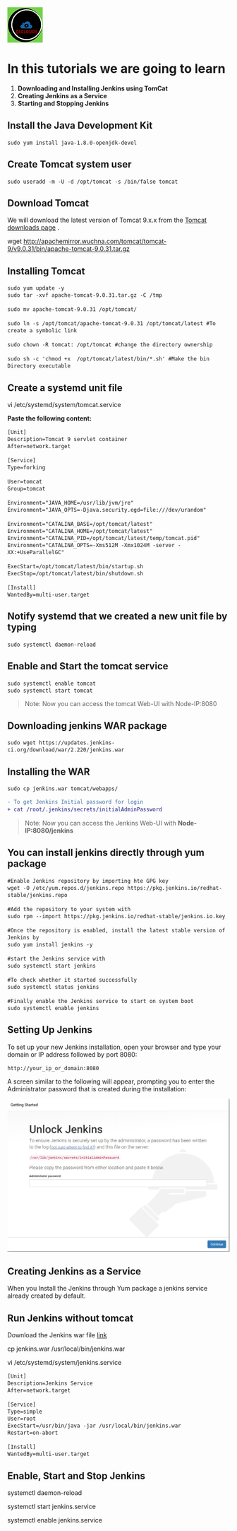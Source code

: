 
<img src="../images/c4logo.png">

# In this tutorials we are going to learn
 1. **Downloading and Installing Jenkins using TomCat**
 2. **Creating Jenkins as a Service**
 3. **Starting and Stopping Jenkins**



## Install the Java Development Kit
```code
sudo yum install java-1.8.0-openjdk-devel
``` 

## Create Tomcat system user

```
sudo useradd -m -U -d /opt/tomcat -s /bin/false tomcat
```

## Download Tomcat 
We will download the latest version of Tomcat 9.x.x from the [Tomcat downloads page](https://tomcat.apache.org/download-90.cgi) .

wget http://apachemirror.wuchna.com/tomcat/tomcat-9/v9.0.31/bin/apache-tomcat-9.0.31.tar.gz

## Installing Tomcat 
```code
sudo yum update -y
sudo tar -xvf apache-tomcat-9.0.31.tar.gz -C /tmp

sudo mv apache-tomcat-9.0.31 /opt/tomcat/

sudo ln -s /opt/tomcat/apache-tomcat-9.0.31 /opt/tomcat/latest #To create a symbolic link

sudo chown -R tomcat: /opt/tomcat #change the directory ownership 

sudo sh -c 'chmod +x  /opt/tomcat/latest/bin/*.sh' #Make the bin Directory executable

```

## Create a systemd unit file
vi /etc/systemd/system/tomcat.service

**Paste the following content:**

```shell
[Unit]
Description=Tomcat 9 servlet container
After=network.target

[Service]
Type=forking

User=tomcat
Group=tomcat

Environment="JAVA_HOME=/usr/lib/jvm/jre"
Environment="JAVA_OPTS=-Djava.security.egd=file:///dev/urandom"

Environment="CATALINA_BASE=/opt/tomcat/latest"
Environment="CATALINA_HOME=/opt/tomcat/latest"
Environment="CATALINA_PID=/opt/tomcat/latest/temp/tomcat.pid"
Environment="CATALINA_OPTS=-Xms512M -Xmx1024M -server -XX:+UseParallelGC"

ExecStart=/opt/tomcat/latest/bin/startup.sh
ExecStop=/opt/tomcat/latest/bin/shutdown.sh

[Install]
WantedBy=multi-user.target

```
## Notify systemd that we created a new unit file by typing

```
sudo systemctl daemon-reload

```

## Enable and Start the tomcat service

```
sudo systemctl enable tomcat
sudo systemctl start tomcat

```

> Note: Now you can access the tomcat Web-UI with Node-IP:8080

## Downloading jenkins WAR package

```code
sudo wget https://updates.jenkins-ci.org/download/war/2.220/jenkins.war
```

## Installing the WAR
```code
sudo cp jenkins.war tomcat/webapps/
```
```diff
- To get Jenkins Initial password for login 
+ cat /root/.jenkins/secrets/initialAdminPassword
```
> Note: Now you can access the Jenkins Web-UI with **Node-IP:8080/jenkins**

## You can install jenkins directly through yum package
```code
#Enable Jenkins repository by importing hte GPG key
wget -O /etc/yum.repos.d/jenkins.repo https://pkg.jenkins.io/redhat-stable/jenkins.repo

#Add the repository to your system with
sudo rpm --import https://pkg.jenkins.io/redhat-stable/jenkins.io.key

#Once the repository is enabled, install the latest stable version of Jenkins by
sudo yum install jenkins -y

#start the Jenkins service with
sudo systemctl start jenkins

#To check whether it started successfully
sudo systemctl status jenkins

#Finally enable the Jenkins service to start on system boot
sudo systemctl enable jenkins
```

## Setting Up Jenkins
To set up your new Jenkins installation, open your browser and type your domain or IP address followed by port 8080:

```code
http://your_ip_or_domain:8080
```
A screen similar to the following will appear, prompting you to enter the Administrator password that is created during the installation:

<img src="../images/Unlock-Jenkins.PNG">

## Creating Jenkins as a Service
When you Install the Jenkins through Yum package a jenkins service already created by default.

## Run Jenkins without tomcat

Download the Jenkins war file [link](http://mirrors.jenkins.io/war-stable)

cp jenkins.war /usr/local/bin/jenkins.war

vi /etc/systemd/system/jenkins.service

```
[Unit]
Description=Jenkins Service
After=network.target

[Service]
Type=simple
User=root
ExecStart=/usr/bin/java -jar /usr/local/bin/jenkins.war
Restart=on-abort

[Install]
WantedBy=multi-user.target
```

## Enable, Start and Stop Jenkins
systemctl daemon-reload 

systemctl start jenkins.service

systemctl enable jenkins.service



 
  



